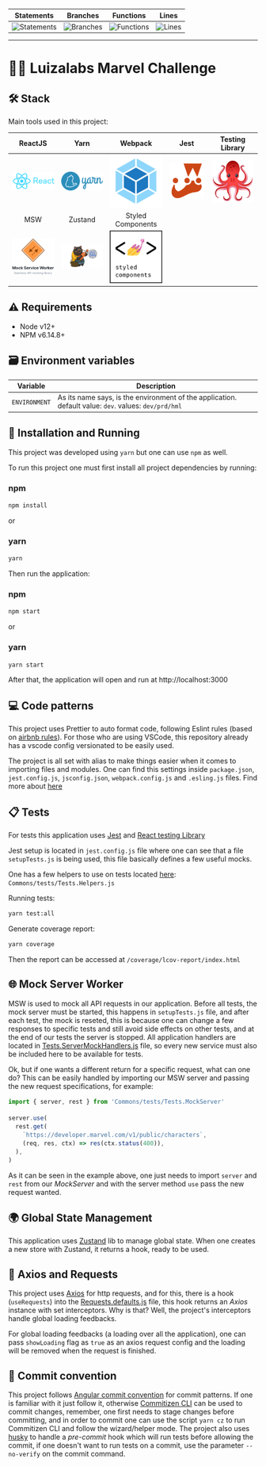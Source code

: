 | Statements | Branches | Functions | Lines |
| --- | --- | --- | --- |
| ![Statements](https://img.shields.io/badge/Coverage-100%25-brightgreen.svg) | ![Branches](https://img.shields.io/badge/Coverage-100%25-brightgreen.svg) | ![Functions](https://img.shields.io/badge/Coverage-100%25-brightgreen.svg) | ![Lines](https://img.shields.io/badge/Coverage-100%25-brightgreen.svg) |

---

# 🦸‍♂️ Luizalabs Marvel Challenge

## 🛠 Stack

Main tools used in this project:

| ReactJS | Yarn | Webpack | Jest | Testing Library |
| :-: | :-: | :-: | :-: | :-: |
| [![React](docs/images/react.png 'React')](https://reactjs.org/) | [![Yarn](docs/images/yarn.png 'Yarn')](https://yarnpkg.com/) | [![Webpack](docs/images/webpack.png 'Webpack')](https://webpack.js.org/) | [![Jest](docs/images/jestlogo.png 'Jest')](https://jestjs.io/en/) | [![TestingLibrary](docs/images/testinglibrary.png 'Testing library')](https://testing-library.com/) |
| MSW | Zustand | Styled Components |
| [![MSW](docs/images/msw.png 'MSW')](https://mswjs.io/docs/) | [![Zustand](docs/images/zustand.png 'Zustand')](https://github.com/pmndrs/zustand) | [![StyledComponents](docs/images/styledcomponents.png 'Styled Components')](https://styled-components.com/) |

## ⚠️ Requirements

- Node v12+
- NPM v6.14.8+

## 🗃 Environment variables

| Variable | Description |
| --- | --- |
| `ENVIRONMENT` | As its name says, is the environment of the application. default value: `dev`. values: `dev/prd/hml` |

## 🚀 Installation and Running

This project was developed using `yarn` but one can use `npm` as well.

To run this project one must first install all project dependencies by running:

### npm

```sh
npm install
```

or

### yarn

```sh
yarn
```

Then run the application:

### npm

```sh
npm start
```

or

### yarn

```sh
yarn start
```

After that, the application will open and run at http://localhost:3000

## 💻 Code patterns

This project uses Prettier to auto format code, following Eslint rules (based on [airbnb rules](https://github.com/airbnb/javascript/tree/master/packages/eslint-config-airbnb)). For those who are using VSCode, this repository already has a vscode config versionated to be easily used.

The project is all set with alias to make things easier when it comes to importing files and modules. One can find this settings inside `package.json`, `jest.config.js`, `jsconfig.json`, `webpack.config.js` and `.esling.js` files. Find more about [here](https://nimblewebdeveloper.com/blog/absolute-alias-imports-in-javascript-vscode)

## 📋 Tests

For tests this application uses [Jest](https://jestjs.io/en/) and [React testing Library](https://testing-library.com/)

Jest setup is located in `jest.config.js` file where one can see that a file `setupTests.js` is being used, this file basically defines a few useful mocks.

One has a few helpers to use on tests located [here](/src/Commons/tests/Tests.Helpers.js): `Commons/tests/Tests.Helpers.js`

Running tests:

```sh
yarn test:all
```

Generate coverage report:

```sh
yarn coverage
```

Then the report can be accessed at `/coverage/lcov-report/index.html`

## 🌐 Mock Server Worker

MSW is used to mock all API requests in our application. Before all tests, the mock server must be started, this happens in `setupTests.js` file, and after each test, the mock is reseted, this is because one can change a few responses to specific tests and still avoid side effects on other tests, and at the end of our tests the server is stopped. All application handlers are located in [Tests.ServerMockHandlers.js](/src/Commons/tests/Tests.ServerMockHandlers.js) file, so every new service must also be included here to be available for tests.

Ok, but if one wants a different return for a specific request, what can one do? This can be easily handled by importing our MSW server and passing the new request specifications, for example:

```js
import { server, rest } from 'Commons/tests/Tests.MockServer'

server.use(
  rest.get(
    `https://developer.marvel.com/v1/public/characters`,
    (req, res, ctx) => res(ctx.status(400)),
  ),
)
```

As it can be seen in the example above, one just needs to import `server` and `rest` from our _MockServer_ and with the server method `use` pass the new request wanted.

## 🌍 Global State Management

This application uses [Zustand](https://github.com/react-spring/zustand) lib to manage global state. When one creates a new store with Zustand, it returns a hook, ready to be used.

## 📡 Axios and Requests

This project uses [Axios](https://github.com/axios/axios) for http requests, and for this, there is a hook (`useRequests`) into the [Requests.defaults.js](/src/Commons/requests/Requests.defaults.js) file, this hook returns an _Axios_ instance with set interceptors. Why is that? Well, the project's interceptors handle global loading feedbacks.

For global loading feedbacks (a loading over all the application), one can pass `showLoading` flag as `true` as an axios request config and the loading will be removed when the request is finished.

## 📝 Commit convention

This project follows [Angular commit convention](https://github.com/angular/angular/blob/master/CONTRIBUTING.md#-commit-message-guidelines) for commit patterns. If one is familiar with it just follow it, otherwise [Commitizen CLI](https://github.com/commitizen/cz-cli) can be used to commit changes, remember, one first needs to stage changes before committing, and in order to commit one can use the script `yarn cz` to run Commitizen CLI and follow the wizard/helper mode. The project also uses [husky](https://github.com/typicode/husky) to handle a _pre-commit_ hook which will run tests before allowing the commit, if one doesn't want to run tests on a commit, use the parameter `--no-verify` on the commit command.
